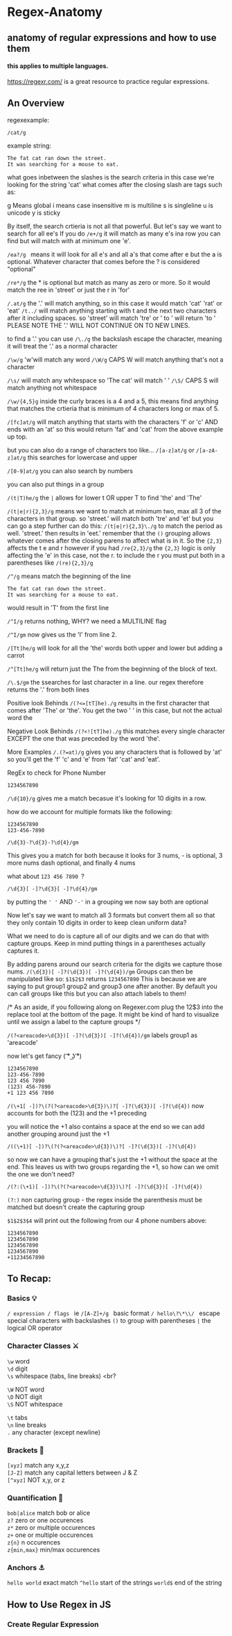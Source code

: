 # Regex-Anatomy
## anatomy of regular expressions and how to use them
#### this applies to multiple languages.

https://regexr.com/ is a great resource to practice regular expressions.


## An Overview

regexexample:
```
/cat/g
```

example string:
```
The fat cat ran down the street.
It was searching for a mouse to eat.
```
what goes inbetween the slashes is the search criteria
in this case we're looking for the string 'cat'
what comes after the closing slash are tags such as:

g Means global
i means case insensitive
m is multiline
s is singleline
u is unicode
y is sticky

By itself, the search crtieria is not all that powerful.
But let's say we want to search for all ee's
If you do ```/e+/g``` it will match as many e's ina row you can find but will match with at minimum one 'e'.

```/ea?/g ``` means it will look for all e's and all a's that come after e but the a is optional.
Whatever character that comes before the ? is considered "optional"

``` /re*/g ``` the * is optional but match as many as zero or more. So it would match the ree in 'street' or just the r in 'for'

```/.at/g```  the '.' will match anything, so in this case it would match 'cat' 'rat' or 'eat'
```/t../``` will match anything starting with t and the next two characters after it including spaces. so 'street' will match 'tre' or ' to ' will return 'to '
PLEASE NOTE THE '.' WILL NOT CONTINUE ON TO NEW LINES.

to find a '.' you can use ```/\./g``` the backslash escape the character, meaning it will treat the '.' as a normal character

```/\w/g``` 'w'will match any word
```/\W/g``` CAPS W will match anything that's not a character

```/\s/``` will match any whitespace so 'The cat' will match ' '
```/\S/``` CAPS S will match anything not whitespace

```/\w/{4,5}g``` inside the curly braces is a 4 and a 5, this means find anything that matches the crtieria that is minimum of 4 characters long or max of 5.

```/[fc]at/g``` will match anything that starts with the characters 'f' or 'c' AND ends with an 'at' so this would return 'fat' and 'cat' from the above example up top.

but you can also do a range of characters too like...
```/[a-z]at/g```
or
```/[a-zA-z]at/g``` this searches for lowercase and upper

```/[0-9]at/g``` you can also search by numbers

you can also put things in a group

```/(t|T)he/g``` the ```|``` allows for lower t OR upper T to find 'the' and 'The'

```/(t|e|r){2,3}/g``` means we want to match at minimum two, max all 3 of the characters in that group. so 'street.' will match both 'tre' and 'et'
but you can go a step further can do this:
```/(t|e|r){2,3}\./g``` to match the period as well. 'street.' then results in 'eet.'
remember that the ```()``` grouping allows whatever comes after the closing parens to affect what is in it. So the ```{2,3}``` affects the t e and r
however if you had
```/re{2,3}/g``` the ```{2,3}``` logic is only affecting the 'e' in this case, not the r. to include the r you must put both in a parentheses like
```/(re){2,3}/g```

```/^/g``` means match the beginning of the line

```
The fat cat ran down the street.
It was searching for a mouse to eat.
```

would result in 'T' from the first line

```/^I/g``` returns nothing, WHY? we need a MULTILINE flag

```/^I/gm``` now gives us the 'I' from line 2.

```/[Tt]he/g``` will look for all the 'the' words both upper and lower but adding a carrot

```/^[Tt]he/g``` will return just the The from the beginning of the block of text.

```/\.$/gm``` the ```$```searches for last character in a line. our regex therefore returns the '.' from both lines

Positive look Behinds
```/(?<=[tT]he)./g``` results in the first character that comes after 'The' or 'the'. You get the two ' ' in this case, but not the actual word the

Negative Look Behinds
```/(?<![tT]he)./g``` this matches every single character EXCEPT the one that was preceded by the word 'the'.

More Examples
```/.(?=at)/g``` gives you any characters that is followed by 'at' so you'll get the 'f' 'c' and 'e' from 'fat' 'cat' and 'eat'.


RegEx to check for Phone Number

```
1234567890
```
```/\d{10}/g``` gives me a match becasue it's looking for 10 digits in a row.

how do we account for multiple formats like the following:

```
1234567890
123-456-7890
```

```/\d{3}-?\d{3}-?\d{4}/gm```

This gives you a match for both because it looks for 3 nums, - is optional, 3 more nums dash optional, and finally 4 nums

what about
```123 456 7890 ```?

```/\d{3}[ -]?\d{3}[ -]?\d{4}/gm```

by putting the ```' '``` AND ```'-'``` in a grouping we now say both are optional

Now let's say we want to match all 3 formats but convert them all so that they only contain 10 digits in order to keep clean uniform data?

What we need to do is capture all of our digits and we can do that with capture groups. Keep in mind putting things in a parentheses actually captures it.

By adding parens around our search criteria for the digits we capture those nums.
```/(\d{3})[ -]?(\d{3})[ -]?(\d{4})/gm```
Groups can then be manipulated like so:
```$1$2$3``` returns ```1234567890```
This is because we are saying to put group1 group2 and group3 one after another.
By default you can call groups like this but you can also attach labels to them!

/* As an aside, if you following along on Regexer.com plug the $1$2$3 into the replace tool at the bottom of the page. It might be kind of hard to visualize until we assign a label to the capture groups */

```/(?<areacode>\d{3})[ -]?(\d{3})[ -]?(\d{4})/gm```
labels group1 as 'areacode'

now let's get fancy ( ͡° ͜ʖ ͡°)

```
1234567890
123-456-7890
123 456 7890
(123) 456-7890
+1 123 456 7890
```
``` /(\+1[ -])?\(?(?<areacode>\d{3})\)?[ -]?(\d{3})[ -]?(\d{4}) ``` now accounts for both the (123) and the +1 preceding

you will notice the +1 also contains a space at the end so we can add another grouping around just the +1

```
/((\+1)[ -])?\(?(?<areacode>\d{3})\)?[ -]?(\d{3})[ -]?(\d{4})
```

so now we can have a grouping that's just the +1 without the space at the end.
This leaves us with two groups regarding the +1, so how can we omit the one we don't need?

```/(?:(\+1)[ -])?\(?(?<areacode>\d{3})\)?[ -]?(\d{3})[ -]?(\d{4})```

```(?:)``` non capturing group - the regex inside the parenthesis must be matched but doesn't create the capturing group

```$1$2$3$4``` will print out the following from our 4 phone numbers above:

```
1234567890
1234567890
1234567890
1234567890
+11234567890
```


## To Recap:

### Basics 💡

```/ expression / flags ``` ie ```/[A-Z]+/g ``` basic format
```/ hello\?\*\\/ ``` escape special characters with backslashes
``` () ``` to group with parentheses
``` | ``` the logical OR operator

### Character Classes ⚔️
`\w` word <br>
`\d` digit <br>
`\s` whitespace (tabs, line breaks) <br?

`\W` NOT word <br>
`\D` NOT digit <br>
`\S` NOT whitespace <br>

`\t` tabs <br>
`\n` line breaks <br>
`.` any character (except newline) <br>

### Brackets 🦕

`[xyz]` match any x,y,z <br>
`[J-Z]` match any capital letters between J & Z <br>
`[^xyz]` NOT x,y, or z <br>

### Quantification 🧮

`bob|alice` match bob or alice <br>
`z?` zero or one occurences <br>
`z*` zero or multiple occurences <br>
`z+` one or multiple occurences <br>
`z{n}` n occurences <br>
`z{min,max}` min/max occurences <br>

### Anchors ⚓

`hello world` exact match
`^hello` start of the strings
`world$` end of the string

## How to Use Regex in JS

### Create Regular Expression
